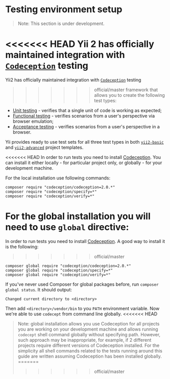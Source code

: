 Testing environment setup
======================

> Note: This section is under development.

<<<<<<< HEAD
Yii 2 has officially maintained integration with [`Codeception`](https://github.com/Codeception/Codeception) testing
=======
Yii2 has officially maintained integration with [`Codeception`](https://github.com/Codeception/Codeception) testing
>>>>>>> official/master
framework that allows you to create the following test types:

- [Unit testing](test-unit.md) - verifies that a single unit of code is working as expected;
- [Functional testing](test-functional.md) - verifies scenarios from a user's perspective via browser emulation;
- [Acceptance testing](test-acceptance.md) - verifies scenarios from a user's perspective in a browser.

Yii provides ready to use test sets for all three test types in both
[`yii2-basic`](https://github.com/yiisoft/yii2/tree/master/apps/basic) and
[`yii2-advanced`](https://github.com/yiisoft/yii2/tree/master/apps/advanced) project templates.

<<<<<<< HEAD
In order to run tests you need to install [Codeception](https://github.com/Codeception/Codeception).
You can install it either locally - for particular project only, or globally - for your development machine.

For the local installation use following commands:

```
composer require "codeception/codeception=2.0.*"
composer require "codeception/specify=*"
composer require "codeception/verify=*"
```

For the global installation you will need to use `global` directive:
=======
In order to run tests you need to install [Codeception](https://github.com/Codeception/Codeception). A good way to
install it is the following:
>>>>>>> official/master

```
composer global require "codeception/codeception=2.0.*"
composer global require "codeception/specify=*"
composer global require "codeception/verify=*"
```

If you've never used Composer for global packages before, run `composer global status`. It should output:

```
Changed current directory to <directory>
```

Then add `<directory>/vendor/bin` to you `PATH` environment variable. Now we're able to use `codecept` from command
line globally.
<<<<<<< HEAD

> Note: global installation allows you use Codeception for all projects you are working on your development machine and
  allows running `codecept` shell command globally without specifying path. However, such approach may be inappropriate,
  for example, if 2 different projects require different versions of Codeception installed.
  For the simplicity all shell commands related to the tests running around this guide are written assuming Codeception
  has been installed globally.
=======
>>>>>>> official/master
